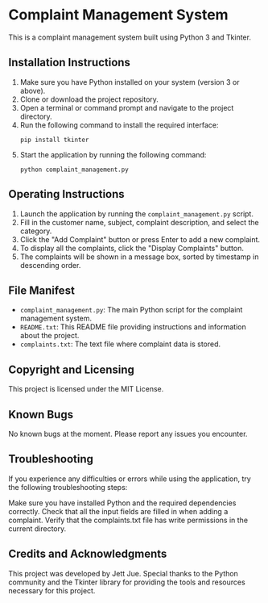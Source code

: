 # Complaint Management System

This is a complaint management system built using Python 3 and Tkinter.

## Installation Instructions

1. Make sure you have Python installed on your system (version 3 or above).
2. Clone or download the project repository.
3. Open a terminal or command prompt and navigate to the project directory.
4. Run the following command to install the required interface:
   ```
   pip install tkinter
   ```
5. Start the application by running the following command:
   ```
   python complaint_management.py
   ```
   
## Operating Instructions

1. Launch the application by running the `complaint_management.py` script.
2. Fill in the customer name, subject, complaint description, and select the category.
3. Click the "Add Complaint" button or press Enter to add a new complaint.
4. To display all the complaints, click the "Display Complaints" button.
5. The complaints will be shown in a message box, sorted by timestamp in descending order.

## File Manifest

- `complaint_management.py`: The main Python script for the complaint management system.
- `README.txt`: This README file providing instructions and information about the project.
- `complaints.txt`: The text file where complaint data is stored.

## Copyright and Licensing

This project is licensed under the MIT License.

## Known Bugs

No known bugs at the moment. Please report any issues you encounter.

## Troubleshooting

If you experience any difficulties or errors while using the application, try the following troubleshooting steps:

Make sure you have installed Python and the required dependencies correctly.
Check that all the input fields are filled in when adding a complaint.
Verify that the complaints.txt file has write permissions in the current directory.

## Credits and Acknowledgments

This project was developed by Jett Jue. Special thanks to the Python community and the Tkinter library for providing the tools and resources necessary for this project.
